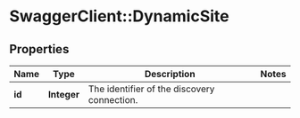# SwaggerClient::DynamicSite

## Properties
Name | Type | Description | Notes
------------ | ------------- | ------------- | -------------
**id** | **Integer** | The identifier of the discovery connection. | 

